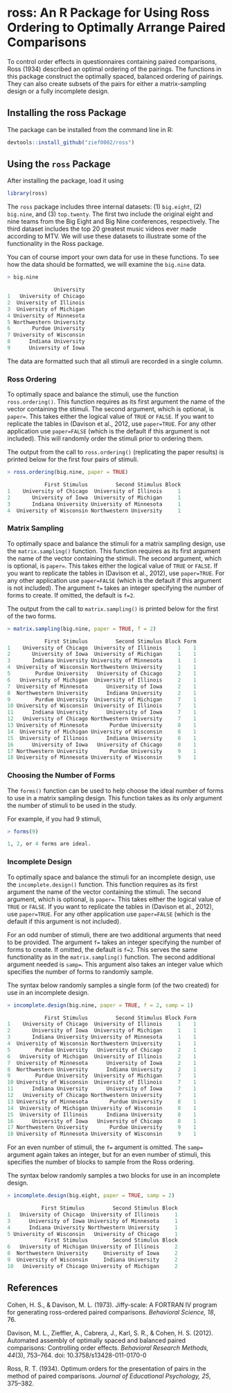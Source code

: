 # ross: An R Package for Using Ross Ordering to Optimally Arrange Paired Comparisons


To control order effects in questionnaires containing paired comparisons, Ross (1934) described an optimal ordering of the 
pairings. The functions in this package construct the optimally spaced, balanced ordering of pairings. They can also create subsets of the pairs for either a matrix-sampling design or a fully incomplete design.


## Installing the ross Package


The package can be installed from the command line in R:

```r
devtools::install_github("zief0002/ross") 
```


## Using the `ross` Package


After installing the package, load it using

```r
library(ross)
```

The `ross` package includes three internal datasets: (1) `big.eight`, (2) `big.nine`, and (3) `top.twenty`. The first two include the original eight and nine teams from the Big Eight and Big Nine conferences, respectively. The third dataset includes the top 20 greatest music videos ever made according to MTV. We will use these datasets to illustrate some of the functionality in the Ross package. 

You can of course import your own data for use in these functions. To see how the data should be formatted, we will examine the `big.nine` data.

```r
> big.nine

               University
1   University of Chicago
2  University of Illinois
3  University of Michigan
4 University of Minnesota
5 Northwestern University
6       Purdue University
7 University of Wisconsin
8      Indiana University
9      University of Iowa
```

The data are formatted such that all stimuli are recorded in a single column.

### Ross Ordering

To optimally space and balance the stimuli, use the function `ross.ordering()`. This function requires as its first argument the name of the vector containing the stimuli. The second argument, which is optional, is `paper=`. This takes either the logical value of `TRUE` or `FALSE`. If you want to replicate the tables in (Davison et al., 2012, use `paper=TRUE`. For any other application use `paper=FALSE` (which is the default if this argument is not included). This will randomly order the stimuli prior to ordering them.

The output from the call to `ross.ordering()` (replicating the paper results) is printed below for the first four pairs of stimuli.

```r
> ross.ordering(big.nine, paper = TRUE)

            First Stimulus         Second Stimulus Block
1    University of Chicago  University of Illinois     1
2       University of Iowa  University of Michigan     1
3       Indiana University University of Minnesota     1
4  University of Wisconsin Northwestern University     1
```

### Matrix Sampling

To optimally space and balance the stimuli for a matrix sampling design, use the `matrix.sampling()` function. This function requires as its first argument the name of the vector containing the stimuli. The second argument, which is optional, is `paper=`. This takes either the logicalvalue of `TRUE` or `FALSE`. If you want to replicate the tables in (Davison et al., 2012), use `paper=TRUE`. For any other application use `paper=FALSE` (which is the default if this argument is not included). The argument `f=` takes an integer specifying the number of forms to create. If omitted, the default is `f=2`. 

The output from the call to `matrix.sampling()` is printed below for the first of the two forms.

```r
> matrix.sampling(big.nine, paper = TRUE, f = 2)

            First Stimulus         Second Stimulus Block Form
1    University of Chicago  University of Illinois     1    1
2       University of Iowa  University of Michigan     1    1
3       Indiana University University of Minnesota     1    1
4  University of Wisconsin Northwestern University     1    1
5        Purdue University   University of Chicago     2    1
6   University of Michigan  University of Illinois     2    1
7  University of Minnesota      University of Iowa     2    1
8  Northwestern University      Indiana University     2    1
9        Purdue University  University of Michigan     7    1
10 University of Wisconsin  University of Illinois     7    1
11      Indiana University      University of Iowa     7    1
12   University of Chicago Northwestern University     7    1
13 University of Minnesota       Purdue University     8    1
14  University of Michigan University of Wisconsin     8    1
15  University of Illinois      Indiana University     8    1
16      University of Iowa   University of Chicago     8    1
17 Northwestern University       Purdue University     9    1
18 University of Minnesota University of Wisconsin     9    1
```

### Choosing the Number of Forms

The `forms()` function can be used to help choose the ideal number of forms to use in a matrix sampling design. This function takes as its only argument the number of stimuli to be used in the study.

For example, if you had 9 stimuli,

```r
> forms(9)

1, 2, or 4 forms are ideal.
```

### Incomplete Design

To optimally space and balance the stimuli for an incomplete design, use the `incomplete.design()` function. This function requires as its first argument the name of the vector containing the stimuli. The second argument, which is optional, is `paper=`. This takes either the logicalvalue of `TRUE` or `FALSE`. If you want to replicate the tables in (Davison et al., 2012), use `paper=TRUE`. For any other application use `paper=FALSE` (which is the default if this argument is not included).

For an odd number of stimuli, there are two additional arguments that need to be provided. The argument `f=` takes an integer specifying the number of forms to create. If omitted, the default is `f=2`. This serves the same functionality as in the `matrix.sampling()` function. The second additional argument needed is `samp=`. This argument also takes an integer value which specifies the number of forms to randomly sample.

The syntax below randomly samples a single form (of the two created) for use in an incomplete design.

```r
> incomplete.design(big.nine, paper = TRUE, f = 2, samp = 1)

            First Stimulus         Second Stimulus Block Form
1    University of Chicago  University of Illinois     1    1
2       University of Iowa  University of Michigan     1    1
3       Indiana University University of Minnesota     1    1
4  University of Wisconsin Northwestern University     1    1
5        Purdue University   University of Chicago     2    1
6   University of Michigan  University of Illinois     2    1
7  University of Minnesota      University of Iowa     2    1
8  Northwestern University      Indiana University     2    1
9        Purdue University  University of Michigan     7    1
10 University of Wisconsin  University of Illinois     7    1
11      Indiana University      University of Iowa     7    1
12   University of Chicago Northwestern University     7    1
13 University of Minnesota       Purdue University     8    1
14  University of Michigan University of Wisconsin     8    1
15  University of Illinois      Indiana University     8    1
16      University of Iowa   University of Chicago     8    1
17 Northwestern University       Purdue University     9    1
18 University of Minnesota University of Wisconsin     9    1
```

For an even number of stimuli, the `f=` argument is omitted. The `samp=` argument again takes an integer, but for an even number of stimuli, this specifies the number of blocks to sample from the Ross ordering.

The syntax below randomly samples a two blocks for use in an incomplete design.

```r
> incomplete.design(big.eight, paper = TRUE, samp = 2)

           First Stimulus         Second Stimulus Block
1   University of Chicago  University of Illinois     1
3      University of Iowa University of Minnesota     1
4      Indiana University Northwestern University     1
5 University of Wisconsin   University of Chicago     1
            First Stimulus        Second Stimulus Block
6   University of Michigan University of Illinois     2
8  Northwestern University     University of Iowa     2
9  University of Wisconsin     Indiana University     2
10   University of Chicago University of Michigan     2
```

## References
Cohen, H. S., &amp; Davison, M. L. (1973). Jiffy-scale: A FORTRAN IV program for generating ross-ordered paired comparisons. *Behavioral Science, 18*, 76.
Davison, M. L., Zieffler, A., Cabrera, J., Karl, S. R., &amp; Cohen, H. S. (2012). Automated assembly of optimally spaced and balanced paired comparisons: Controlling order effects. *Behavioral Research Methods, 44*(3), 753&ndash;764.  doi: 10.3758/s13428-011-0170-0Ross, R. T. (1934). Optimum orders for the presentation of pairs in the method of paired comparisons. *Journal of Educational Psychology, 25*, 375&ndash;382.